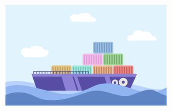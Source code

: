 <img src="https://raw.githubusercontent.com/containerish/.github/main/openregistry-github.png" alt="openregistry public profile"/>
